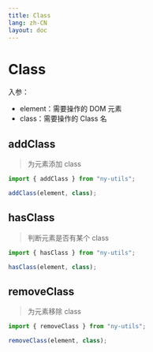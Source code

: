 ```yaml
---
title: Class
lang: zh-CN
layout: doc
---
```


# Class

入参：

- element：需要操作的 DOM 元素
- class：需要操作的 Class 名

## addClass

> 为元素添加 class

```js
import { addClass } from "ny-utils";

addClass(element, class);
```

## hasClass

> 判断元素是否有某个 class

```js
import { hasClass } from "ny-utils";

hasClass(element, class);
```

## removeClass

> 为元素移除 class

```js
import { removeClass } from "ny-utils";

removeClass(element, class);
```
